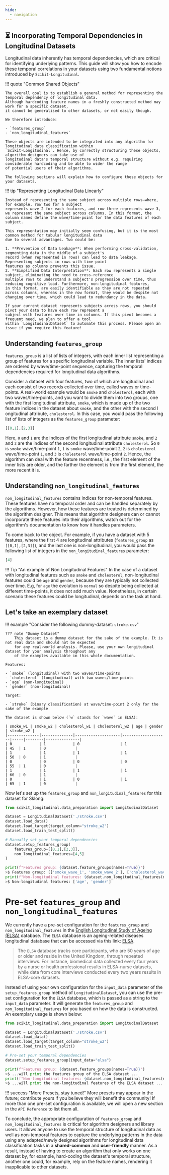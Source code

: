 ```yaml
---
hide:
  - navigation
---
```


## ⏳ Incorporating Temporal Dependencies in Longitudinal Datasets

Longitudinal data inherently has temporal dependencies, which are critical for identifying underlying patterns. 
This guide will show you how to encode these temporal correlations in your datasets using two fundamental notions 
introduced by `Scikit-Longitudinal`.

!!! quote "Common Shared Objects"

    The overall goal is to establish a general method for representing the temporal dependency of longitudinal data. 
    Although hardcoding feature names in a freshly constructed method may work for a specific dataset, 
    it cannot be generalised to other datasets, or not easily though.

    We therefore introduce:

    - `features_group`
    - `non_longitudinal_features`
    
    These objects are intended to be integrated into any algorithm for longitudinal data classification within 
    `Scikit-Longitudinal`. Hence, by correctly structuring these objects, algorithm designers can take use of 
    longitudinal data's temporal structure without e.g. requiring considerable hardcoding and be able to wider the range
    of potential users of their algorithms.

    The following sections will explain how to configure these objects for your datasets.


!!! tip "Representing Longitudinal Data Linearly"

    Instead of representing the same subject across multiple rows—where, for example, row two for a subject 
    represents wave 2 for each features, and row three represents wave 3, we represent the same subject across columns. In this format, the column names define the wave/time-point for the data features of each subject.

    This representation may initially seem confusing, but it is the most common method for tabular longitudinal data
    due to several advantages. Two could be:

    1. **Prevention of Data Leakage**: When performing cross-validation, segmenting data in the middle of a subject's 
    record (when represented in rows) can lead to data leakage. Representing subjects in rows with time-point 
    features as columns prevents this issue.
    2. **Simplified Data Interpretation**: Each row represents a single subject, eliminating the need to cross-reference
    multiple rows to understand a subject's progression over time, thus reducing cognitive load. Furthermore, non-longitudinal features,
    in this format, are easily identifiable as they are not repeated across columns, whereas in the row format, they would be despite not changing over time, which could lead to redundancy in the data.

    If your current dataset represents subjects across rows, you should pivot your data to have each row represent a 
    subject with features over time in columns. If this pivot becomes a frequent need, we plan to offer a tool 
    within `LongitudinalDataset` to automate this process. Please open an issue if you require this feature!

## Understanding `features_group`

`features_group` is a list of lists of integers, with each inner list representing a group of features for a specific 
longitudinal variable. The inner lists' indices are ordered by wave/time-point sequence, capturing the
temporal dependencies required for longitudinal data algorithms.

Consider a dataset with four features, two of which are longitudinal and each consist of two records collected over time,
called waves or time-points. A real-world example would be `smoke` and `cholesterol`, each with two 
waves/time-points, and you want to divide them into two groups, one with the first longitudinal attribute, 
`smoke`, which is made up of the two feature indices in the dataset about `smoke`, and the other with the second l
ongitudinal attribute, `cholesterol`. In this case, you would pass the following list of lists of integers as 
the `features_group` parameter:

``` py
[[0,1],[2,3]]
```

Here, `0` and `1` are the indices of the first longitudinal attribute `smoke`, and `2` and `3` are the 
indices of the second longitudinal attribute `cholesterol`. So `0` is `smoke` wave/time-point `1`, `1` is 
`smoke` wave/time-point `2`, `2` is `cholesterol` wave/time-point `1`, and `3` is `cholesterol` wave/time-point 
`2`. Hence, the algorithm can deal with the feature recentness, i.e., the first element of the inner 
lists are older, and the farther the element is from the first element, the more recent it is.

## Understanding `non_longitudinal_features`

`non_longitudinal_features` contains indices for non-temporal features. These features have no temporal order 
and can be handled separately by the algorithms. However, how these features are treated is determined by 
the algorithm designer. This means that algorithm designers can or cannot incorporate these features 
into their algorithms, watch out for the algorithm's documentation to know how it handles parameters.

To come back to the object. For example, if you have a dataset with 5 features, where the first 4 
are longitudinal attributes (`features_group` as `[[0,1],[2,3]]`), and the last one is non-longitudinal, 
you would pass the following list of integers in the `non_longitudinal_features` parameter:

``` py
[4]
```

!!! Tip "An example of Non Longitudinal Features"
    In the case of a dataset with longitudinal features such as `smoke` and `cholesterol`, 
    non-longitudinal features could be `age` and `gender`, because they are typically not collected over time. E.g,
    for `age` the evolution is `normal` so despite being collected at different time-points, it does not add much value.
    Nonetheless, in certain scenario these features could be longitudinal, depends on the task at hand.

## Let's take an exemplary dataset

!!! example "Consider the following dummy-dataset: `stroke.csv`"

    ??? note "Dummy Dataset"
        This dataset is a dummy dataset for the sake of the example. It is not real data and should not be expected
        for any real-world analysis. Please, use your own longitudinal dataset for your analysis throughout any
        of the examples available in this whole documentation.
    
    Features:

    - `smoke` (longitudinal) with two waves/time-points
    - `cholesterol` (longitudinal) with two waves/time-points
    - `age` (non-longitudinal)
    - `gender` (non-longitudinal)

    Target:
    
    - `stroke` (binary classification) at wave/time-point 2 only for the sake of the example
    
    The dataset is shown below (`w` stands for `wave` in ELSA):

    | smoke_w1 | smoke_w2 | cholesterol_w1 | cholesterol_w2 | age | gender | stroke_w2 |
    |--------------|--------------|--------------------|--------------------|-----|--------|---------------|
    | 0            | 1            | 0                  | 1                  | 45  | 1      | 0             |
    | 1            | 1            | 1                  | 1                  | 50  | 0      | 1             |
    | 0            | 0            | 0                  | 0                  | 55  | 1      | 0             |
    | 1            | 1            | 1                  | 1                  | 60  | 0      | 1             |
    | 0            | 1            | 0                  | 1                  | 65  | 1      | 0             |

Now let's set up the `features_group` and `non_longitudinal_features` for this dataset for Sklong:

``` py
from scikit_longitudinal.data_preparation import LongitudinalDataset

dataset = LongitudinalDataset('./stroke.csv')
dataset.load_data()
dataset.load_target(target_column="stroke_w2")
dataset.load_train_test_split()

# Manually set your temporal dependencies
dataset.setup_features_group(
    features_group=[[0,1],[2,3]],
    non_longitudinal_features=[4,5]
)

print(f"Features group: {dataset.feature_groups(names=True)}")
>$ Features group: [['smoke_wave_1', 'smoke_wave_2'], ['cholesterol_wave_1', 'cholesterol_wave_2']]
print(f"Non-longitudinal features: {dataset.non_longitudinal_features(names=True)}")
>$ Non-longitudinal features: ['age', 'gender']
```

# Pre-set `features_group` and `non_longitudinal_features`

We currently have a pre-set configuration for the `features_group` and `non_longitudinal_features` in the [English Longitudinal Study of Ageing (ELSA)](https://www.elsa-project.ac.uk/) database. 
The `ELSA` database is an ageing-related diseases longitudinal database that can be accessed via this link: [ELSA](https://www.elsa-project.ac.uk/). 

> The `ELSA` database tracks core participants, who are 50 years of age or older and reside in the United Kingdom, 
> through repeated interviews. For instance, biomedical data collected every four years by a nurse or health
> professional results in ELSA-nurse datasets, while data from core interviews conducted every two years results
> in ELSA-core datasets.

Instead of using your own configuration for the `input_data` parameter of the `setup_features_group` 
method of `LongitudinalDataset`, you can use the pre-set configuration for the 
`ELSA` database, which is passed as a string to the 
`input_data` parameter. It will generate the `features_group` and `non_longitudinal_features` 
for you based on how the data is constructed. An exemplary usage is shown below:

``` py
from scikit_longitudinal.data_preparation import LongitudinalDataset

dataset = LongitudinalDataset('./stroke.csv')
dataset.load_data()
dataset.load_target(target_column="stroke_w2")
dataset.load_train_test_split()

# Pre-set your temporal dependencies
dataset.setup_features_group(input_data="elsa")

print(f"Features group: {dataset.feature_groups(names=True)}")
>$ ...will print the features group of the ELSA dataset ...
print(f"Non-longitudinal features: {dataset.non_longitudinal_features(names=True)}")
>$ ...will print the non-longitudinal features of the ELSA dataset ...
```

!!! success "More Presets, stay tuned!"
    More presets may appear in the future; contribute yours if you believe they will benefit the community! If more
    than one pre-set configuration is available, we will open a new section in the 
    `API Reference` to list them all.


To conclude, the appropriate configuration of `features_group` and `non_longitudinal_features` is critical 
for algorithm designers and library users. It allows anyone to use the temporal structure of 
longitudinal data as well as non-temporal features to capture the underlying patterns in the data using 
any adapted/newly designed algorithms for longitudinal data classification tasks in a **shared-common** 
and **user-friendly** manner. As a result, instead of having to create an algorithm that only works on one
dataset by, for example, hard-coding the dataset's temporal structure, another one could, 
for example, rely on the feature names, rendering it inapplicable to other datasets.